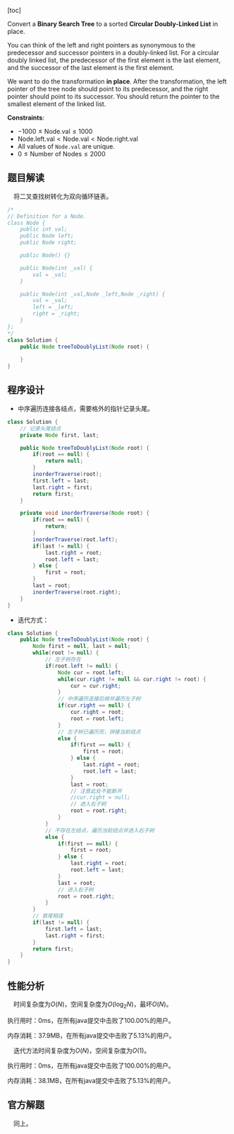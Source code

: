[toc]

Convert a **Binary Search Tree** to a sorted **Circular Doubly-Linked List** in place.

You can think of the left and right pointers as synonymous to the predecessor and successor pointers in a doubly-linked list. For a circular doubly linked list, the predecessor of the first element is the last element, and the successor of the last element is the first element.

We want to do the transformation **in place**. After the transformation, the left pointer of the tree node should point to its predecessor, and the right pointer should point to its successor. You should return the pointer to the smallest element of the linked list.



**Constraints**:

* $-1000 \le \text{Node.val} \le 1000$
* $\text{Node.left.val} < \text{Node.val} < \text{Node.right.val}$
* All values of `Node.val` are unique.
* $0 \le \text{Number of Nodes} \le 2000$



## 题目解读

&emsp;将二叉查找树转化为双向循环链表。

```java
/*
// Definition for a Node.
class Node {
    public int val;
    public Node left;
    public Node right;

    public Node() {}

    public Node(int _val) {
        val = _val;
    }

    public Node(int _val,Node _left,Node _right) {
        val = _val;
        left = _left;
        right = _right;
    }
};
*/
class Solution {
    public Node treeToDoublyList(Node root) {
        
    }
}
```

## 程序设计

* 中序遍历连接各结点，需要格外的指针记录头尾。

```java
class Solution {
    // 记录头尾结点
    private Node first, last;

    public Node treeToDoublyList(Node root) {
        if(root == null) {
            return null;
        }
        inorderTraverse(root);
        first.left = last;
        last.right = first;
        return first;
    }

    private void inorderTraverse(Node root) {
        if(root == null) {
            return;
        }
        inorderTraverse(root.left);
        if(last != null) {
            last.right = root;
            root.left = last;
        } else {
            first = root;
        }
        last = root;
        inorderTraverse(root.right);
    }
}
```

* 迭代方式：

```java
class Solution {
    public Node treeToDoublyList(Node root) {
        Node first = null, last = null;
        while(root != null) {
            // 左子树存在
            if(root.left != null) {
                Node cur = root.left;
                while(cur.right != null && cur.right != root) {
                    cur = cur.right;
                }
                // 中序遍历连接后继并遍历左子树
                if(cur.right == null) {
                    cur.right = root;
                    root = root.left;
                } 
                // 左子树已遍历完，拼接当前结点
                else {
                    if(first == null) {
                        first = root;
                    } else {
                        last.right = root;
                        root.left = last;
                    }
                    last = root;
                    // 注意此处不能断开
                    //cur.right = null;
                    // 进入右子树
                    root = root.right;
                }
            } 
            // 不存在左结点，遍历当前结点并进入右子树
            else {
                if(first == null) {
                    first = root;
                } else {
                    last.right = root;
                    root.left = last;
                }
                last = root;
                // 进入右子树
                root = root.right;
            }
        }
        // 首尾相连
        if(last != null) {
            first.left = last;
            last.right = first;
        }
        return first;
    }
}
```

## 性能分析

&emsp;时间复杂度为$O(N)$，空间复杂度为$O(\log_2N)$，最坏$O(N)$。

执行用时：0ms，在所有java提交中击败了100.00%的用户。

内存消耗：37.9MB，在所有java提交中击败了5.13%的用户。

&emsp;迭代方法时间复杂度为$O(N)$，空间复杂度为$O(1)$。

执行用时：0ms，在所有java提交中击败了100.00%的用户。

内存消耗：38.1MB，在所有java提交中击败了5.13%的用户。

## 官方解题

&emsp;同上。